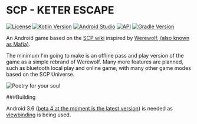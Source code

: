 # SCP - KETER ESCAPE

[![License](https://img.shields.io/badge/License-GPLv3-blue.svg)](https://www.gnu.org/licenses/gpl-3.0)	[![Kotlin Version](https://img.shields.io/badge/kotlin-1.3.50-blue.svg)](http://kotlinlang.org/)	[![Android Studio](https://img.shields.io/badge/Android%20Studio-3.6%2B-brightgreen)](https://developer.android.com/studio/preview/)	[![API](https://img.shields.io/badge/API-22%2B-brightgreen.svg?style=flat)](https://android-arsenal.com/api?level=22)	[![Gradle Version](https://lv.binarybabel.org/catalog-api/gradle/latest.svg?v=5.6.1)](https://lv.binarybabel.org/catalog/gradle/latest)

An Android game based on the [SCP wiki](http://www.scp-wiki.net/) inspired by [Werewolf, (also known as Mafia)](https://en.wikipedia.org/wiki/Mafia_(party_game)).

The minimum I'm going to make is an offline pass and play version of the game as a simple rebrand of Werewolf. Many more features are planned, such as bluetooth local play and online game, with many other game modes based on the SCP Universe.

![Poetry for your soul](http://scp-wiki.wdfiles.com/local--files/baby-s-first-guide-to-keter-class-anomalies-and-other-questi/title_page.PNG)

###Building

Android 3.6 ([beta 4 at the moment is the latest version](https://developer.android.com/studio/preview/)) is needed as [viewbinding](https://developer.android.com/topic/libraries/view-binding) is being used.